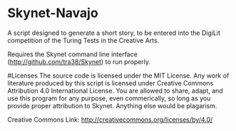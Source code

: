 # Skynet-Navajo
A script designed to generate a short story, to be entered into the DigiLit competition of the Turing Tests in the Creative Arts.

Requires the Skynet command line interface (http://github.com/tra38/Skynet) to run properly.

#Licenses
The source code is licensed under the MIT License. Any work of literature produced by this script is licensed under Creative Commons Attribution 4.0 International License. You are allowed to share, adapt, and use this program for any purpose, even commerically, so long as you provide proper attribution to Skynet. Anything else would be plagarism.

Creative Commons Link: http://creativecommons.org/licenses/by/4.0/

